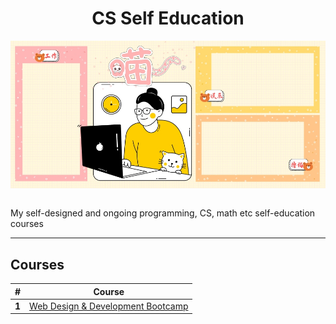 <div align="center">
  <h1>CS Self Education</h1>
  <img src="banner.jpg" align="center"/>
  <br/><br/>
</div>

My self-designed and ongoing programming, CS, math etc self-education courses

---

## Courses

| # | Course |
| ----------- | ----------- |
| **1** | [Web Design & Development Bootcamp](https://github.com/abeerration/Web-Design-Development-Bootcamp) |
